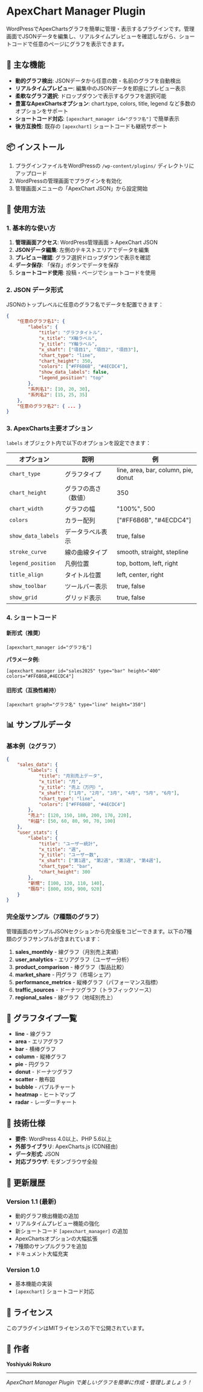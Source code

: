 # ApexChart Manager Plugin

WordPressでApexChartsグラフを簡単に管理・表示するプラグインです。管理画面でJSONデータを編集し、リアルタイムプレビューを確認しながら、ショートコードで任意のページにグラフを表示できます。

## 🌟 主な機能

- **動的グラフ検出**: JSONデータから任意の数・名前のグラフを自動検出
- **リアルタイムプレビュー**: 編集中のJSONデータを即座にプレビュー表示
- **柔軟なグラフ選択**: ドロップダウンで表示するグラフを選択可能
- **豊富なApexChartsオプション**: chart.type, colors, title, legend など多数のオプションをサポート
- **ショートコード対応**: `[apexchart_manager id="グラフ名"]` で簡単表示
- **後方互換性**: 既存の `[apexchart]` ショートコードも継続サポート

## 📦 インストール

1. プラグインファイルをWordPressの `/wp-content/plugins/` ディレクトリにアップロード
2. WordPressの管理画面でプラグインを有効化
3. 管理画面メニューの「ApexChart JSON」から設定開始

## 🚀 使用方法

### 1. 基本的な使い方

1. **管理画面アクセス**: WordPress管理画面 > ApexChart JSON
2. **JSONデータ編集**: 左側のテキストエリアでデータを編集
3. **プレビュー確認**: グラフ選択ドロップダウンで表示を確認
4. **データ保存**: 「保存」ボタンでデータを保存
5. **ショートコード使用**: 投稿・ページでショートコードを使用

### 2. JSON データ形式

JSONのトップレベルに任意のグラフ名でデータを配置できます：

```json
{
    "任意のグラフ名1": {
        "labels": {
            "title": "グラフタイトル",
            "x_title": "X軸ラベル",
            "y_title": "Y軸ラベル", 
            "x_shaft": ["項目1", "項目2", "項目3"],
            "chart_type": "line",
            "chart_height": 350,
            "colors": ["#FF6B6B", "#4ECDC4"],
            "show_data_labels": false,
            "legend_position": "top"
        },
        "系列名1": [10, 20, 30],
        "系列名2": [15, 25, 35]
    },
    "任意のグラフ名2": { ... }
}
```

### 3. ApexCharts主要オプション

`labels` オブジェクト内で以下のオプションを設定できます：

| オプション | 説明 | 例 |
|------------|------|-----|
| `chart_type` | グラフタイプ | line, area, bar, column, pie, donut |
| `chart_height` | グラフの高さ（数値） | 350 |
| `chart_width` | グラフの幅 | "100%", 500 |
| `colors` | カラー配列 | ["#FF6B6B", "#4ECDC4"] |
| `show_data_labels` | データラベル表示 | true, false |
| `stroke_curve` | 線の曲線タイプ | smooth, straight, stepline |
| `legend_position` | 凡例位置 | top, bottom, left, right |
| `title_align` | タイトル位置 | left, center, right |
| `show_toolbar` | ツールバー表示 | true, false |
| `show_grid` | グリッド表示 | true, false |

### 4. ショートコード

#### 新形式（推奨）
```
[apexchart_manager id="グラフ名"]
```

**パラメータ例:**
```
[apexchart_manager id="sales2025" type="bar" height="400" colors="#FF6B6B,#4ECDC4"]
```

#### 旧形式（互換性維持）
```
[apexchart graph="グラフ名" type="line" height="350"]
```

## 📊 サンプルデータ

### 基本例（2グラフ）
```json
{
    "sales_data": {
        "labels": {
            "title": "月別売上データ",
            "x_title": "月",
            "y_title": "売上（万円）",
            "x_shaft": ["1月", "2月", "3月", "4月", "5月", "6月"],
            "chart_type": "line",
            "colors": ["#FF6B6B", "#4ECDC4"]
        },
        "売上": [120, 150, 180, 200, 170, 220],
        "利益": [50, 60, 80, 90, 70, 100]
    },
    "user_stats": {
        "labels": {
            "title": "ユーザー統計",
            "x_title": "週",
            "y_title": "ユーザー数", 
            "x_shaft": ["第1週", "第2週", "第3週", "第4週"],
            "chart_type": "bar",
            "chart_height": 300
        },
        "新規": [100, 120, 110, 140],
        "既存": [800, 850, 900, 920]
    }
}
```

### 完全版サンプル（7種類のグラフ）
管理画面のサンプルJSONセクションから完全版をコピーできます。以下の7種類のグラフサンプルが含まれています：

1. **sales_monthly** - 線グラフ（月別売上実績）
2. **user_analytics** - エリアグラフ（ユーザー分析）
3. **product_comparison** - 棒グラフ（製品比較）
4. **market_share** - 円グラフ（市場シェア）
5. **performance_metrics** - 縦棒グラフ（パフォーマンス指標）
6. **traffic_sources** - ドーナツグラフ（トラフィックソース）
7. **regional_sales** - 線グラフ（地域別売上）

## 🎨 グラフタイプ一覧

- **line** - 線グラフ
- **area** - エリアグラフ  
- **bar** - 横棒グラフ
- **column** - 縦棒グラフ
- **pie** - 円グラフ
- **donut** - ドーナツグラフ
- **scatter** - 散布図
- **bubble** - バブルチャート
- **heatmap** - ヒートマップ
- **radar** - レーダーチャート

## 🔧 技術仕様

- **要件**: WordPress 4.0以上、PHP 5.6以上
- **外部ライブラリ**: ApexCharts.js (CDN経由)
- **データ形式**: JSON
- **対応ブラウザ**: モダンブラウザ全般

## 📝 更新履歴

### Version 1.1 (最新)
- 動的グラフ検出機能の追加
- リアルタイムプレビュー機能の強化
- 新ショートコード `[apexchart_manager]` の追加
- ApexChartsオプションの大幅拡張
- 7種類のサンプルグラフを追加
- ドキュメント大幅充実

### Version 1.0
- 基本機能の実装
- `[apexchart]` ショートコード対応

## 📄 ライセンス

このプラグインはMITライセンスの下で公開されています。

## 👤 作者

**Yoshiyuki Rokuro**

---

*ApexChart Manager Plugin で美しいグラフを簡単に作成・管理しましょう！*

